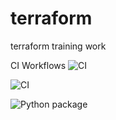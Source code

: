 # terraform
terraform training work

CI Workflows
![CI](https://github.com/kirtquist/terraform/workflows/CI/badge.svg)

![CI](https://github.com/kirtquist/terraform/workflows/CI/badge.svg?event=watch)

![Python package](https://github.com/kirtquist/terraform/workflows/Python%20package/badge.svg?event=check_run)
